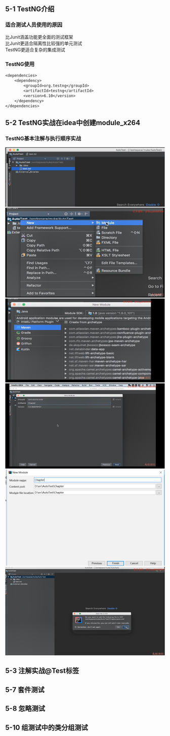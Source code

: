 
## 5-1 TestNG介绍
### 适合测试人员使用的原因
比Junit涵盖功能更全面的测试框架<br>
比Junit更适合隔离性比较强的单元测试<br>
TestNG更适合复杂的集成测试<br>
### TestNG使用
```
<dependencies>
    <dependency>
        <groupId>org.testng</groupId>
        <artifactId>testng</artifactId>
        <version>6.10</version>
    </dependency>
</dependencies>
```

## 5-2 TestNG实战在idea中创建module_x264
### TestNG基本注解与执行顺序实战
![idea打开](./img/idea打开.png)
![idea new model](./img/idea_new_model.png)
![idea_maven](./img/idea_maven.png)
![idea_maven1](./img/idea_maven1.png)
![idea_maven2](./img/idea_maven2.png)
![maven_git](./img/maven_git.png)

## 5-3 注解实战@Test标签


## 5-7 套件测试

## 5-8 忽略测试

## 5-10 组测试中的类分组测试
